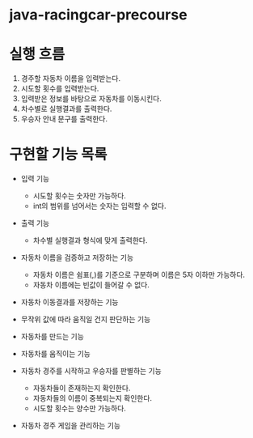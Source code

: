 # java-racingcar-precourse

# 실행 흐름

1. 경주할 자동차 이름을 입력받는다.
2. 시도할 횟수를 입력받는다.
3. 입력받은 정보를 바탕으로 자동차를 이동시킨다.
4. 차수별로 실행결과를 출력한다.
5. 우승자 안내 문구를 출력한다.

# 구현할 기능 목록

- 입력 기능
    - 시도할 횟수는 숫자만 가능하다.
    - int의 범위를 넘어서는 숫자는 입력할 수 없다.
- 출력 기능
    - 차수별 실행결과 형식에 맞게 출력한다.

- 자동차 이름을 검증하고 저장하는 기능
    - 자동차 이름은 쉼표(,)를 기준으로 구분하며 이름은 5자 이하만 가능하다.
    - 자동차 이름에는 빈값이 들어갈 수 없다.

- 자동차 이동결과를 저장하는 기능

- 무작위 값에 따라 움직일 건지 판단하는 기능

- 자동차를 만드는 기능

- 자동차를 움직이는 기능

- 자동차 경주를 시작하고 우승자를 판별하는 기능
    - 자동차들이 존재하는지 확인한다.
    - 자동차들의 이름이 중복되는지 확인한다.
    - 시도할 횟수는 양수만 가능하다.

- 자동차 경주 게임을 관리하는 기능